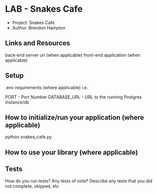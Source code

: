 # LAB - Snakes Cafe
- Project: Snakes Cafe
 - Author: Brendon Hampton

## Links and Resources
back-end server url (when applicable)
front-end application (when applicable)
## Setup
.env requirements (where applicable)
i.e.

PORT - Port Number
DATABASE_URL - URL to the running Postgres instance/db

## How to initialize/run your application (where applicable)
 python snakes_cafe.py

## How to use your library (where applicable)

## Tests
How do you run tests?
Any tests of note?
Describe any tests that you did not complete, skipped, etc